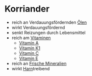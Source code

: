 # Korriander
- reich an Verdauungsfördernden [Ölen](../../Glossar/Öl.md)
- wirkt Verdauungsfördernd
- senkt Reizungen durch Lebensmittel
- reich am [Vitaminen](../wichtige%20Verbindungen/Vitamine/Vitamine.md)
	- [Vitamin A](../wichtige%20Verbindungen/Vitamine/Vitamin%20A.md)
	- [Vitamin K1](../wichtige%20Verbindungen/Vitamine/Vitamin%20K1.md)
	- [Vitamin C](../wichtige%20Verbindungen/Vitamine/Vitamin%20C.md)
	- [Vitamin E](../wichtige%20Verbindungen/Vitamine/Vitamin%20E.md)
- reich an [Frische Mineralien](../../Wichtige%20Nährstoffquellen/Frische%20Mineralien.md)
- wirkt [Harn](../../Glossar/Harn.md)treibend